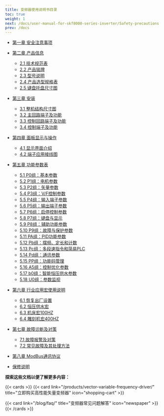 ```yaml
---
title: 变频器使用说明书目录
toc: true
weight: 1
next: /docs/user-manual-for-skf8000-series-inverter/Safety-precautions
prev: /docs
---
```


- [第一章 安全注意事项](/docs/user-manual-for-skf8000-series-inverter/safety-precautions/)
- [第二章 产品信息](/docs/user-manual-for-skf8000-series-inverter/product-information/)
    
    - [2.1 技术规范表](/docs/user-manual-for-skf8000-series-inverter/product-information/technical-specifications-table/)
    - [2.2 产品铭牌](/docs/user-manual-for-skf8000-series-inverter/product-information/product-aluminum-plate/)
    - [2.3 型号说明](/docs/user-manual-for-skf8000-series-inverter/product-information/model-description/)
    - [2.4 产品选型规格表](/docs/user-manual-for-skf8000-series-inverter/product-information/product-selection-specification-table/)
    - [2.5 键盘托盘尺寸图](/docs/user-manual-for-skf8000-series-inverter/product-information/keyboard-tray-dimensional-diagram/)
    
- [第三章 安装](/docs/user-manual-for-skf8000-series-inverter/mounting/)
    
    - [3.1 整机结构尺寸图](/docs/user-manual-for-skf8000-series-inverter/mounting/overall-equipment-dimensional-diagram/)
    - [3.2 主回路端子及功能](/docs/user-manual-for-skf8000-series-inverter/mounting/main-circuit-terminals-and-functions/)
    - [3.3 控制回路端子及功能](/docs/user-manual-for-skf8000-series-inverter/mounting/control-circuit-terminals-and-functions/)
    - [3.4 控制端子及功能](/docs/user-manual-for-skf8000-series-inverter/mounting/control-terminals-and-functions/)
    
- [第四章 面板显示与操作](/docs/user-manual-for-skf8000-series-inverter/panel-display-and-operation/)
    
    - [4.1 显示界面介绍](/docs/user-manual-for-skf8000-series-inverter/panel-display-and-operation/display-interface-introduction/)
    - [4.2 端子应用接线图](/docs/user-manual-for-skf8000-series-inverter/panel-display-and-operation/terminal-application-wiring-diagram/)
    
- [第五章 功能参数表](/docs/user-manual-for-skf8000-series-inverter/functional-parameter-table/)
    
    - [5.1 P0组：基本参数](http://localhost:1313/docs/user-manual-for-skf8000-series-inverter/functional-parameter-table/basic-parameters/)
    - [5.2 P1组：电机参数](http://localhost:1313/docs/user-manual-for-skf8000-series-inverter/functional-parameter-table/motor-parameters/)
    - [5.3 P2组：矢量参数](http://localhost:1313/docs/user-manual-for-skf8000-series-inverter/functional-parameter-table/vector-parameter/)
    - [5.4 P3组：V/F控制参数](http://localhost:1313/docs/user-manual-for-skf8000-series-inverter/functional-parameter-table/v-f-control-parameters/)
    - [5.5 P4组：输入端子参数](http://localhost:1313/docs/user-manual-for-skf8000-series-inverter/functional-parameter-table/input-terminal-parameters/)
    - [5.6 P5组：输出端子参数](http://localhost:1313/docs/user-manual-for-skf8000-series-inverter/functional-parameter-table/output-terminal-parameters/)
    - [5.7 P6组：启停控制参数](http://localhost:1313/docs/user-manual-for-skf8000-series-inverter/functional-parameter-table/start-stop-control-parameters/)
    - [5.8 P7组：键盘与显示](http://localhost:1313/docs/user-manual-for-skf8000-series-inverter/functional-parameter-table/keyboard-and-display/)
    - [5.9 P8组：辅助功能参数](http://localhost:1313/docs/user-manual-for-skf8000-series-inverter/functional-parameter-table/accessibility-features/)
    - [5.10 P9组：故障与保护参数](http://localhost:1313/docs/user-manual-for-skf8000-series-inverter/functional-parameter-table/malfunction-and-protection/)
    - [5.11 PA组：PID功能参数](http://localhost:1313/docs/user-manual-for-skf8000-series-inverter/functional-parameter-table/pid-function-parameters/)
    - [5.12 Pb组：摆频、定长和计数](http://localhost:1313/docs/user-manual-for-skf8000-series-inverter/functional-parameter-table/pulse-frequency-and-counting/)
    - [5.13 Pc组：多段速指令和简易PLC](http://localhost:1313/docs/user-manual-for-skf8000-series-inverter/functional-parameter-table/multi-segment-speed-instructions-and-simplified-plc/)
    - [5.14 Pd组：通讯参数](http://localhost:1313/docs/user-manual-for-skf8000-series-inverter/functional-parameter-table/communication-parameters/)
    - [5.15 PP组：功能码管理](http://localhost:1313/docs/user-manual-for-skf8000-series-inverter/functional-parameter-table/function-code-management/)
    - [5.16 A5组：控制优化参数](http://localhost:1313/docs/user-manual-for-skf8000-series-inverter/functional-parameter-table/control-optimization-parameters/)
    - [5.17 b0组：智能恒压供水参数](http://localhost:1313/docs/user-manual-for-skf8000-series-inverter/functional-parameter-table/intelligent-constant-pressure-water-supply-parameters/)
    - [5.18 U0组：参数监视](http://localhost:1313/docs/user-manual-for-skf8000-series-inverter/functional-parameter-table/parameter-monitoring/)
    
- [第六章 行业应用宏使用说明](/docs/user-manual-for-skf8000-series-inverter/industry-application-macro-usage-instructions/)
    
    - [6.1 恢复出厂设置](/docs/user-manual-for-skf8000-series-inverter/industry-application-macro-usage-instructions/restore-to-factory-settings/)
    - [6.2 恒压供水宏](/docs/user-manual-for-skf8000-series-inverter/industry-application-macro-usage-instructions/constant-pressure-water-supply-macro-settings/)
    - [6.3 机床宏100HZ](/docs/user-manual-for-skf8000-series-inverter/industry-application-macro-usage-instructions/machine-tool-macro-settings/)
    - [6.4 雕刻机宏400HZ](/docs/user-manual-for-skf8000-series-inverter/industry-application-macro-usage-instructions/engraving-machine-macro-settings/)
    
- [第七章 故障诊断及对策](/docs/user-manual-for-skf8000-series-inverter/fault-diagnosis-and-countermeasures/)
    
    - [7.1 故障报警及对策](/docs/user-manual-for-skf8000-series-inverter/fault-diagnosis-and-countermeasures/fault-alarm-and-countermeasures/)
    - [7.2 常见故障及其处理方法](/docs/user-manual-for-skf8000-series-inverter/fault-diagnosis-and-countermeasures/common-faults-and-remediation-procedures/)
- [第八章 ModBus通讯协议](http://localhost:1313/docs/user-manual-for-skf8000-series-inverter/modbus-communication-protocol/)    
- [保修说明](/docs/user-manual-for-skf8000-series-inverter/warranty-instructions/)


**探索这些文档以便了解更多内容：**

{{< cards >}}
  {{< card link="/products/vector-variable-frequency-driver/" title="立即购买高性能矢量变频器" icon="shopping-cart" >}}

  {{< card link="/blog/faq/" title="变频器常见问题解答" icon="newspaper" >}}
{{< /cards >}}	
